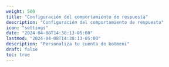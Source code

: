 ```yaml
---
weight: 500
title: "Configuración del comportamiento de respuesta"
description: "Configuración del comportamiento de respuesta"
icon: "settings"
date: "2024-04-08T14:38:13-05:00"
lastmod: "2024-04-08T14:38:13-05:00"
description: "Personaliza tu cuenta de botmeni"
draft: false
toc: true
---
```

